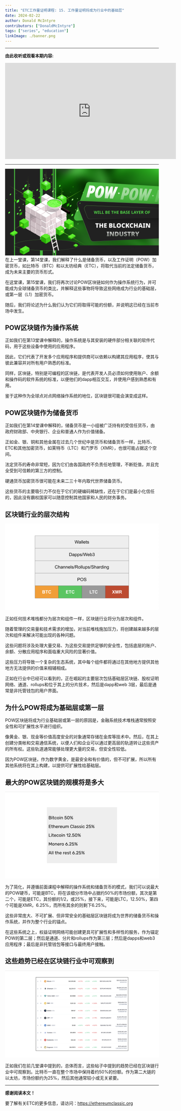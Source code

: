 ```yaml
---
title: "ETC工作量证明课程: 15. 工作量证明将成为行业中的基础层"
date: 2024-02-22
author: Donald McIntyre
contributors: ["DonaldMcIntyre"]
tags: ["series", "education"]
linkImage: ./banner.png
---
```


---
**由此收听或观看本期内容:**

<iframe width="560" height="315" src="https://www.youtube.com/embed/OaU2KJ2j8YQ" title="YouTube video player" frameborder="0" allow="accelerometer; autoplay; clipboard-write; encrypted-media; gyroscope; picture-in-picture; web-share" allowfullscreen></iframe>

---

![](./banner.png)
在上一堂课，第14堂课，我们解释了什么是储备货币，以及工作证明（POW）加密货币，如比特币（BTC）和以太坊经典（ETC），将取代当前的法定储备货币，成为未来主要的货币形式。

在这堂课，第15堂课，我们将再次讨论POW区块链如何作为操作系统行为，并可能成为全球储备货币的类比，并解释这些事物将导致这些网络成为行业的基础层，或第一层（L1）加密货币。

随后，我们将论述为什么我们认为它们将取得可能的份额，并说明这已经在当前市场中发生。

## POW区块链作为操作系统

正如我们在第13堂课中解释的，操作系统是与其安装的硬件部分相关联的软件代码，用于这些设备中使用的应用程序。

因此，它们代表了开发多个应用程序和提供商可以依赖以构建其应用程序，使其与彼此兼容并对所有用户熟悉的标准。

同样，区块链，特别是可编程的区块链，是代表开发人员必须如何使用账户、余额和操作码的软件系统的标准，以便他们的dapp相互交互，并使用户感到熟悉和有用。

鉴于这种作为全球点对点网络操作系统的地位，区块链很可能会演变成这样。

## POW区块链作为储备货币

正如我们在第14堂课中解释的，储备货币是一小组被广泛持有的受信任货币，由政府财政部、中央银行、企业和普通人作为价值储备。

正如金、银、铜和其他金属在过去几个世纪中是货币和储备货币一样，比特币、ETC和其他加密货币，如莱特币（LTC）和门罗币（XMR），也很可能占据这个空间。

法定货币的寿命非常短，因为它们由各国政府不负责任地管理，不断贬值，并且完全受到可信赖的第三方的控制。

硬通货币加密货币很可能在未来二三十年内取代世界储备货币。

这些货币的主要吸引力不仅在于它们的硬编码稀缺性，还在于它们是最小化信任的，因此没有霸权国家可以随意控制其他国家和人民的财务事务。

## 区块链行业的层次结构

![](./1.png)

正如任何技术堆栈都分为层次和组件一样，区块链行业将分为层次和组件。

随着管理的交易量和技术需求的增加，对当前堆栈施加压力，将创建越来越多的层次和组件来解决可能出现的各种问题。

这些问题将涉及处理大量交易、为这些交易提供足够的安全性，包括底层的账户、余额、分散应用程序和面临重大风险的显著价值。

这些压力将导致一个复杂的生态系统，其中每个组件都将通过在其他地方提供其他地方无法提供的价值来相辅相成。

正如在行业中已经可以看到的，正在崛起的主要层次包括基础层区块链、股权证明网络、通道、rollups和位于其上的分片技术，然后是dapp和web 3层，最后是通常是非托管钱包的用户界面。

## 为什么POW将成为基础层或第一层

POW区块链将成为行业基础层或第一层的原因是，金融系统技术堆栈通常按照安全性和可扩展性水平进行组织。

像黄金、银、现金等价值高度安全的对象通常存储在金库等技术中。然后，在其上创建分类帐和交易通信系统，以便人们和企业可以通过更高层的轨道转让这些资产的所有权。这些轨道通常能够处理更大量的交易，但安全性较低。

因为POW区块链，作为数字黄金，是最安全和有价值的，但不可扩展，所以所有其他系统将在其上构建，以提供可扩展性给基础层。

## 最大的POW区块链的规模将是多大

![](./2.png)

为了简化，并遵循前面课程中解释的操作系统和储备货币的模式，我们可以说最大的POW硬币，可能是BTC，将在该细分市场中占据约50%的市场份额，其次是第二个，可能是ETC，其份额的1/2，或25%，接下来，可能是LTC，12.50%，第四个可能是XMR，6.25%，而所有其余的则剩下6.25%。

这些非常庞大、不可扩展、但非常安全的基础层区块链将成为世界的储备货币和操作系统，并作为整个行业的锚点。

在这些系统之上，权益证明网络可能创建更具可扩展性和多样性的服务，作为锚定POW的第二层；然后是通道、分片和rollups作为第三层；然后是dapps和web3应用程序；最后是非托管钱包等接口与最终用户接触。

## 这些趋势已经在区块链行业中可观察到

![](./3.png)

正如我们在前几堂课中提到的，总体而言，这些帖子中提到的趋势已经在区块链行业中可观察到。比特币一直在整个市场中保持着约50%的份额。作为第二大链的以太坊，市场份额约为25%，然后其他通常较小或无关紧要。

---

**感谢阅读本文！**

要了解有关ETC的更多信息，请访问：https://ethereumclassic.org
